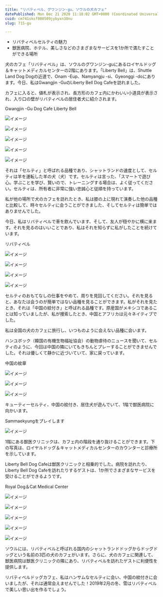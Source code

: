```yaml
---
title: "リバティベル、グワンジン-gu、ソウルの犬カフェ"
datePublished: Mon Dec 21 2020 11:18:02 GMT+0000 (Coordinated Universal Time)
cuid: cm741sksf000509jybyxn38nu
slug: 715-gu

---
```



- リバティベルセルティの魅力
- 獣医病院、ホテル、美しさなどのさまざまなサービスを1か所で満たすことができる場所

犬のカフェ「リバティベル」は、ソウルのグワンジン-guにあるロイヤルドッグ＆キャットメディカルセンターの2階にあります。「Liberty Bell」は、Shuttle Land Dog Dogの近道で、Onam -Eup、Namyangju -si、Gyeonggi -doにあります。今日、私はGwangjin -GuのLiberty Bell Dog Cafeを訪れました。

カフェに入ると、値札が表示され、長方形のカフェ内にかわいい小道具が表示され、入り口の壁がリバティベルの居住者犬に紹介されます。

Gwangjin -Gu Dog Cafe Liberty Bell

![イメージ](https://cdn.hashnode.com/res/hashnode/image/upload/v1739493918527/9252612e-7ec4-492a-9ab9-3fedcfc5750c.jpeg)

![イメージ](https://cdn.hashnode.com/res/hashnode/image/upload/v1739493920838/26a3e2f9-ccc2-413e-a668-53553c461620.jpeg)

![イメージ](https://cdn.hashnode.com/res/hashnode/image/upload/v1739493923603/8bc5b6eb-97a4-46d4-82dc-a1d9b4ef12d4.jpeg)

![イメージ](https://cdn.hashnode.com/res/hashnode/image/upload/v1739493925672/ad8e77a8-fac7-4ec0-aa70-aed15bafb64a.jpeg)

![イメージ](https://cdn.hashnode.com/res/hashnode/image/upload/v1739493927987/e130785e-6105-411c-bcd9-95a989dab0ca.jpeg)

それは「セルティ」と呼ばれる品種であり、シャットランドの速度として、セルティは羊を運転した羊の犬（犬）です。セルティは言った、「スマートで遊び心。学ぶことを学び、賢いので、トレーニングする場合は、よく従ってください。セルティは、所有者に非常に強い忠誠心と従順を持っています。

私が他の場所で犬のカフェを訪れたとき、私は膝の上に現れて演奏した他の品種と比較して、時々セルティに会うことができました、そしてセルティは簡単ではありませんでした。

今日、私はリバティベルで車を飲んでいます、そして、友人が穏やかに横に来ます。それを見るのはいいことであり、私はそれを知らずに私がしたことを続けています。

リバティベル

![イメージ](https://cdn.hashnode.com/res/hashnode/image/upload/v1739493930350/334d53d6-8820-4aa4-bd42-bf96ba5a21c7.jpeg)

![イメージ](https://cdn.hashnode.com/res/hashnode/image/upload/v1739493932554/e7d7a0c4-bd5d-45dd-bd0f-6c949267ce89.jpeg)

![イメージ](https://cdn.hashnode.com/res/hashnode/image/upload/v1739493935020/db801992-65e6-4350-9872-4297c99fb9a2.jpeg)

![イメージ](https://cdn.hashnode.com/res/hashnode/image/upload/v1739493937584/2ab78fb9-a8bf-4775-8340-36257b118592.jpeg)

セルティのおもてなしの仕事をやめて、周りを見回してください。それを見ると、あなたは会うのが簡単ではない品種を見ることができます。私がそれを見たとき、それは「中国の紋付き」と呼ばれる品種です。原産国がメキシコであることは知っていましたが、私が捜索したとき、中国とアフリカは元々ネイティブでした。

私は全国の犬のカフェに旅行し、いつものように会えない品種に会います。

ハンユボック（韓国の有機生物福祉協会）の動物虐待のニュースを聞いて、セルティのように、今回は中国の隣にいてもきちんとプレーすることができませんでした。それは優しくて静かに近づいていて、家に戻っています。

中国の紋章

![イメージ](https://cdn.hashnode.com/res/hashnode/image/upload/v1739493940175/7f29227c-757b-4fcb-a441-d7c2834e3d24.jpeg)

![イメージ](https://cdn.hashnode.com/res/hashnode/image/upload/v1739493942962/ecd7b603-9117-4b6d-9b0e-c171772aec50.jpeg)

![イメージ](https://cdn.hashnode.com/res/hashnode/image/upload/v1739493945312/ddd2de6e-9633-4248-83a1-bfaabb850b25.jpeg)

キューティーセルティ、中国の紋付き、居住犬が遊んでいて、1階で獣医病院に向かいます。

Sammaekyungをプレイします

![イメージ](https://cdn.hashnode.com/res/hashnode/image/upload/v1739493947556/1d0e002e-4243-4270-811a-dbc619bd8bad.jpeg)

1階にある獣医クリニックは、カフェ内の階段を通り抜けることができます。下の写真は、ロイヤルドッグ＆キャットメディカルセンターのカウンターと診療所を示しています。

Liberty Bell Dog Cafeは獣医クリニックと相乗的でした。病院を訪れたり、Liberty Bell Dog Cafeを訪れたりするゲストは、1か所でさまざまなサービスを受けることができるようです。

Royal Dog＆Cat Medical Center

![イメージ](https://cdn.hashnode.com/res/hashnode/image/upload/v1739493950433/80b4d1cc-5d00-4b80-919d-c57a2ed659cc.jpeg)

![イメージ](https://cdn.hashnode.com/res/hashnode/image/upload/v1739493953007/888f66b3-d189-469c-afc9-3dea748c32d3.jpeg)

![イメージ](https://cdn.hashnode.com/res/hashnode/image/upload/v1739493956014/9d1fb12e-efc1-41e0-a2e3-64815ddd1a0f.jpeg)

![イメージ](https://cdn.hashnode.com/res/hashnode/image/upload/v1739493958304/64b1cf1f-14ed-4f6b-86af-4a936c83c181.jpeg)

![イメージ](https://cdn.hashnode.com/res/hashnode/image/upload/v1739493960963/55dbcb2c-613d-4a11-b03c-188e2da1d9f4.jpeg)

ソウルには、リバティベルと呼ばれる国内のシャットランドドッグからドッグドッグという名前の3匹の犬のカフェがいます。さらに、犬のカフェに関連して、獣医病院は獣医クリニックの隣にあり、リバティベルを訪れたゲストに利便性を提供します。

リバティベルドッグカフェ、私はハンサムなセルティに会い、中国の紋付きに会いましたが、それは通常会えませんでした！2019年2月の冬、雪はリバティベルで美しい思い出を作るでしょう。